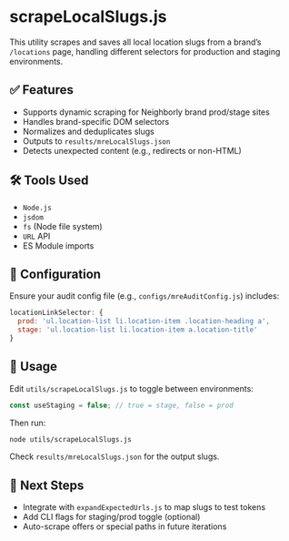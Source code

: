 # scrapeLocalSlugs.js

This utility scrapes and saves all local location slugs from a brand’s `/locations` page, handling different selectors for production and staging environments.

## ✅ Features

- Supports dynamic scraping for Neighborly brand prod/stage sites
- Handles brand-specific DOM selectors
- Normalizes and deduplicates slugs
- Outputs to `results/mreLocalSlugs.json`
- Detects unexpected content (e.g., redirects or non-HTML)

## 🛠️ Tools Used

- `Node.js`
- `jsdom`
- `fs` (Node file system)
- `URL` API
- ES Module imports

## 🔧 Configuration

Ensure your audit config file (e.g., `configs/mreAuditConfig.js`) includes:

```js
locationLinkSelector: {
  prod: 'ul.location-list li.location-item .location-heading a',
  stage: 'ul.location-list li.location-item a.location-title'
}
```

## 🚀 Usage

Edit `utils/scrapeLocalSlugs.js` to toggle between environments:

```js
const useStaging = false; // true = stage, false = prod
```

Then run:

```bash
node utils/scrapeLocalSlugs.js
```

Check `results/mreLocalSlugs.json` for the output slugs.

## 🧩 Next Steps

- Integrate with `expandExpectedUrls.js` to map slugs to test tokens
- Add CLI flags for staging/prod toggle (optional)
- Auto-scrape offers or special paths in future iterations